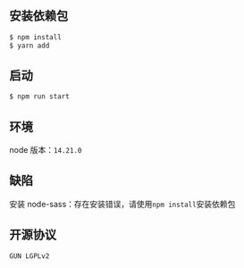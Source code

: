## 安装依赖包

```sh
$ npm install
$ yarn add
```

## 启动

```sh
$ npm run start
```

## 环境

node 版本：`14.21.0`

## 缺陷

安装 node-sass：存在安装错误，请使用`npm install`安装依赖包

## 开源协议

`GUN LGPLv2`